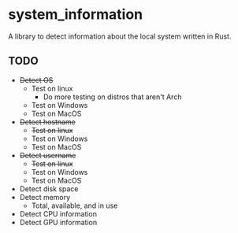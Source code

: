 # system_information #
A library to detect information about the local system written in Rust.


## TODO ##
  * ~~Detect OS~~
    * Test on linux
      * Do more testing on distros that aren't Arch
    * Test on Windows
    * Test on MacOS
  * ~~Detect hostname~~
    * ~~Test on linux~~
    * Test on Windows
    * Test on MacOS
  * ~~Detect username~~
    * ~~Test on linux~~
    * Test on Windows
    * Test on MacOS
  * Detect disk space
  * Detect memory
    * Total, available, and in use
  * Detect CPU information
  * Detect GPU information
